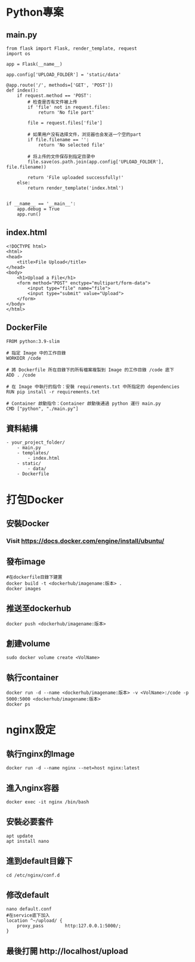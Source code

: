 # Python專案
## main.py
```
from flask import Flask, render_template, request
import os

app = Flask(__name__)

app.config['UPLOAD_FOLDER'] = 'static/data'

@app.route('/', methods=['GET', 'POST'])
def index():
    if request.method == 'POST':
        # 检查是否有文件被上传
        if 'file' not in request.files:
            return 'No file part'
        
        file = request.files['file']
        
        # 如果用户没有选择文件，浏览器也会发送一个空的part
        if file.filename == '':
            return 'No selected file'
        
        # 将上传的文件保存到指定目录中
        file.save(os.path.join(app.config['UPLOAD_FOLDER'], file.filename))
        
        return 'File uploaded successfully!'
    else:
        return render_template('index.html')


if __name__ == '__main__':
    app.debug = True
    app.run()
```
## index.html
```
<!DOCTYPE html>
<html>
<head>
    <title>File Upload</title>
</head>
<body>
    <h1>Upload a File</h1>
    <form method="POST" enctype="multipart/form-data">
        <input type="file" name="file">
        <input type="submit" value="Upload">
    </form>
</body>
</html>
```
## DockerFile
```
FROM python:3.9-slim

# 指定 Image 中的工作目錄
WORKDIR /code

# 將 Dockerfile 所在目錄下的所有檔案複製到 Image 的工作目錄 /code 底下
ADD . /code

# 在 Image 中執行的指令：安裝 requirements.txt 中所指定的 dependencies
RUN pip install -r requirements.txt

# Container 啟動指令：Container 啟動後通過 python 運行 main.py
CMD ["python", "./main.py"]
```
## 資料結構
```
- your_project_folder/
    - main.py
    - templates/
        - index.html
    - static/
        - data/
    - Dockerfile
```
# 打包Docker
## 安裝Docker
### Visit https://docs.docker.com/engine/install/ubuntu/
## 發布image
```
#在dockerfile目錄下建置
docker build -t <dockerhub/imagename:版本> .
docker images
```
## 推送至dockerhub
```
docker push <dockerhub/imagename:版本>
```
## 創建volume
```
sudo docker volume create <VolName>
```
## 執行container
```
docker run -d --name <dockerhub/imagename:版本> -v <VolName>:/code -p 5000:5000 <dockerhub/imagename:版本>
docker ps
```
# nginx設定
## 執行nginx的Image
```
docker run -d --name nginx --net=host nginx:latest 
```
## 進入nginx容器
```
docker exec -it nginx /bin/bash
```
## 安裝必要套件
```
apt update
apt install nano
```
## 進到default目錄下
```
cd /etc/nginx/conf.d 
```
## 修改default
```
nano default.conf
#在service底下加入
location ^~/upload/ {
    proxy_pass        http:127.0.0.1:5000/;
}
```
## 最後打開 http://localhost/upload
